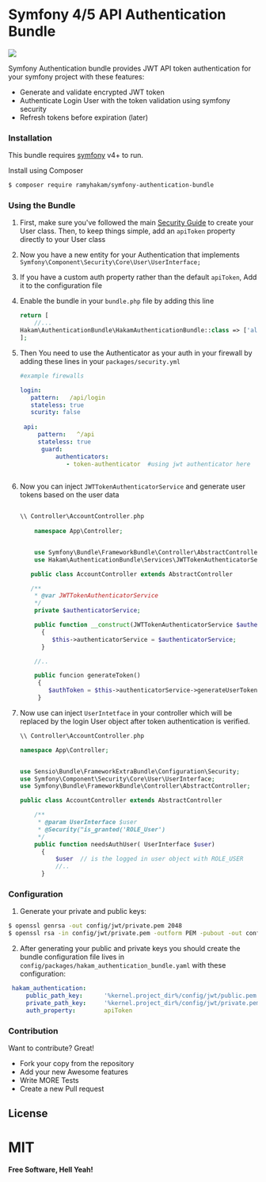 # Symfony 4/5 API Authentication Bundle  
![](https://github.com/RamyHakam/symfony-authentication-bundle/workflows/current_buildbadge.svg)


Symfony Authentication bundle provides JWT API token authentication for your symfony project with these features:  

  - Generate and validate encrypted JWT token 
  - Authenticate Login User with the token validation using symfony security
  - Refresh tokens before expiration (later)

### Installation

This bundle requires [symfony](https://symfony.org/) v4+ to run.

Install using Composer

```sh
$ composer require ramyhakam/symfony-authentication-bundle
``` 
 ### Using the Bundle
 1. First, make sure you've followed the main [Security Guide](https://symfony.com/doc/current/security.html) to create your User class. Then, to keep things simple, add an `apiToken` property directly to your User class
 2. Now you have a new entity for your Authentication that implements `Symfony\Component\Security\Core\User\UserInterface;`
 3. If you have a custom auth property rather than the default `apiToken`, Add it to the configuration file
 4. Enable the bundle in your `bundle.php` file by adding this line
 
     ```php
    return [ 
         //...
    Hakam\AuthenticationBundle\HakamAuthenticationBundle::class => ['all' => true],
    ];
 5. Then You need to use the Authenticator as your auth in your firewall by adding these lines in your `packages/security.yml` 
    ```yaml
    #example firewalls
    
    login:  
       pattern:   /api/login
       stateless: true
       scurity: false
       
     api:
         pattern:   ^/api
         stateless: true
          guard:
              authenticators:
                 - token-authenticator  #using jwt authenticator here
 
 6. Now you can inject `JWTTokenAuthenticatorService` and generate user tokens based on the user data
   
    ```php
    
    \\ Controller\AccountController.php
        
        namespace App\Controller;
    
    
        use Symfony\Bundle\FrameworkBundle\Controller\AbstractController;
        use Hakam\AuthenticationBundle\Services\JWTTokenAuthenticatorService;
    
       public class AccountController extends AbstractController
    
       /**
        * @var JWTTokenAuthenticatorService
        */
        private $authenticatorService;
    
        public function __construct(JWTTokenAuthenticatorService $authenticatorService)
          {
             $this->authenticatorService = $authenticatorService;
          }
    
        //..
    
        public funcion generateToken()
         {
            $authToken = $this->authenticatorService->generateUserToken($user->getApiToken());
         }
    ```
 7. Now use can inject `UserIntetface` in your controller which will be replaced by the login User object after token authentication is verified.
    ```php
    \\ Controller\AccountController.php
    
    namespace App\Controller;

    
    use Sensio\Bundle\FrameworkExtraBundle\Configuration\Security;
    use Symfony\Component\Security\Core\User\UserInterface;
    use Symfony\Bundle\FrameworkBundle\Controller\AbstractController;

    public class AccountController extends AbstractController
    
        /**
         * @param UserInterface $user
         * @Security("is_granted('ROLE_User') 
         */
        public function needsAuthUser( UserInterface $user)
          { 
              $user  // is the logged in user object with ROLE_USER
              //..
          }
    ```  
 ### Configuration
 
 1. Generate your private and public keys:
 ```sh
 $ openssl genrsa -out config/jwt/private.pem 2048
 $ openssl rsa -in config/jwt/private.pem -outform PEM -pubout -out config/jwt/public.pem
 ```
 2. After generating your public and private keys you should create the bundle configuration file 
 lives in
  `config/packages/hakam_authentication_bundle.yaml` with these configuration:
 ``` yaml 
  hakam_authentication:
      public_path_key:      '%kernel.project_dir%/config/jwt/public.pem'
      private_path_key:     '%kernel.project_dir%/config/jwt/private.pem'
      auth_property:        apiToken
 ```
             
### Contribution

Want to contribute? Great!
 - Fork your copy from the repository
 - Add your new Awesome features 
 - Write MORE Tests
 - Create a new Pull request 

License
----

# MIT
**Free Software, Hell Yeah!**

